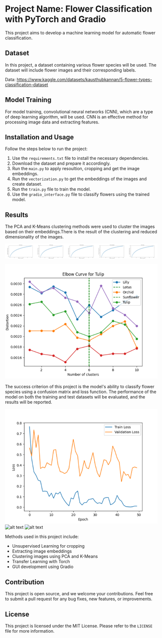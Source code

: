 # Project Name: Flower Classification with PyTorch and Gradio

This project aims to develop a machine learning model for automatic flower classification.

## Dataset

In this project, a dataset containing various flower species will be used. The dataset will include flower images and their corresponding labels.

Data: https://www.kaggle.com/datasets/kausthubkannan/5-flower-types-classification-dataset

## Model Training

For model training, convolutional neural networks (CNN), which are a type of deep learning algorithm, will be used. CNN is an effective method for processing image data and extracting features.
## Installation and Usage

Follow the steps below to run the project:

1. Use the `requirements.txt` file to install the necessary dependencies.
2. Download the dataset and prepare it accordingly.
3. Run the `main.py` to apply resoultion, cropping and get the image embeddings.
4. Run the `vectorization.py` to get the embeddings of the images and create dataset.
4. Run the `train.py` file to train the model.
5. Use the `gradio_interface.py` file to classify flowers using the trained model.

## Results

The PCA and K-Means clustering methods were used to cluster the images based on their embeddings.There is the result of the clustering and reduced dimensionality of the images.

![alt text](Tulip-imageonline.co-merged.png)


![alt text](image-2.png)


The success criterion of this project is the model's ability to classify flower species using a confusion matrix and loss function. The performance of the model on both the training and test datasets will be evaluated, and the results will be reported.

![alt text](image-1.png)
![alt text](image-5.png)
![alt text](image-4.png)



Methods used in this project include:

- Unsupervised Learning for cropping
- Extracting image embeddings
- Clustering images using PCA and K-Means
- Transfer Learning with Torch
- GUI development using Gradio




## Contribution

This project is open source, and we welcome your contributions. Feel free to submit a pull request for any bug fixes, new features, or improvements.

## License

This project is licensed under the MIT License. Please refer to the `LICENSE` file for more information.



